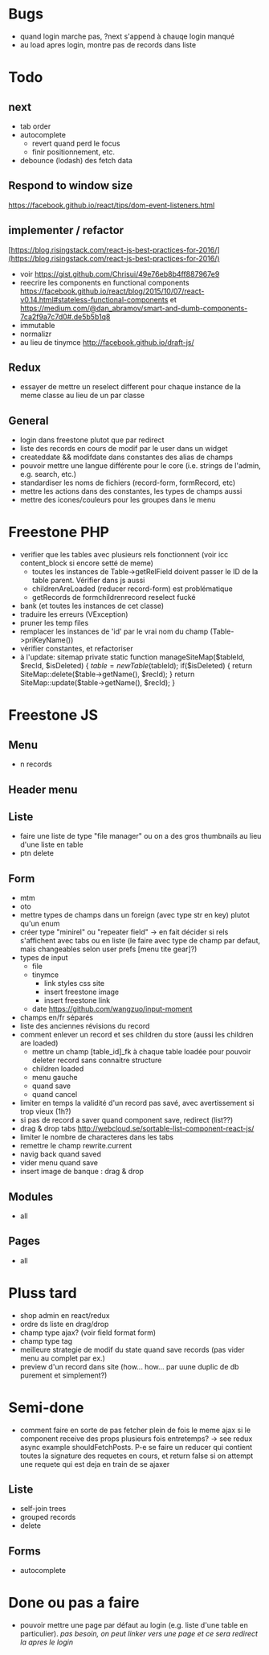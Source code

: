 # Bugs
- quand login marche pas, ?next s'append à chauqe login manqué
- au load apres login, montre pas de records dans liste

# Todo

## next

- tab order
- autocomplete
	- revert quand perd le focus
	- finir positionnement, etc.
- debounce (lodash) des fetch data


## Respond to window size
https://facebook.github.io/react/tips/dom-event-listeners.html

## implementer / refactor
[https://blog.risingstack.com/react-js-best-practices-for-2016/](https://blog.risingstack.com/react-js-best-practices-for-2016/)
- voir https://gist.github.com/Chrisui/49e76eb8b4ff887967e9
- reecrire les components en functional components https://facebook.github.io/react/blog/2015/10/07/react-v0.14.html#stateless-functional-components et https://medium.com/@dan_abramov/smart-and-dumb-components-7ca2f9a7c7d0#.de5b5b1q8
- immutable
- normalizr
- au lieu de tinymce http://facebook.github.io/draft-js/

## Redux
- essayer de mettre un reselect different pour chaque instance de la meme classe au lieu de un par classe

## General

- login dans freestone plutot que par redirect
- liste des records en cours de modif par le user dans un widget
- createddate && modifdate dans constantes des alias de champs
- pouvoir mettre une langue différente pour le core (i.e. strings de l'admin, e.g. search, etc.)
- standardiser les noms de fichiers (record-form, formRecord, etc)
- mettre les actions dans des constantes, les types de champs aussi
- mettre des icones/couleurs pour les groupes dans le menu


# Freestone PHP
- verifier que les tables avec plusieurs rels fonctionnent (voir icc content_block si encore setté de meme)
	- toutes les instances de Table->getRelField doivent passer le ID de la table parent. Vérifier dans js aussi
	- childrenAreLoaded (reducer record-form) est problématique
	- getRecords de formchildrenrecord reselect fucké 
- bank (et toutes les instances de cet classe)
- traduire les erreurs (VException)
- pruner les temp files
- remplacer les instances de 'id' par le vrai nom du champ (Table->priKeyName())
- vérifier constantes, et refactoriser
- à l'update: sitemap
	private static function manageSiteMap($tableId, $recId, $isDeleted) {
		$table = new Table($tableId);
		if($isDeleted) {
			return SiteMap::delete($table->getName(), $recId);
		}
		return SiteMap::update($table->getName(), $recId);
	}

# Freestone JS


## Menu
- n records

## Header menu
## Liste
- faire une liste de type "file manager" ou on a des gros thumbnails au lieu d'une liste en table
- ptn delete

## Form
- mtm
- oto
- mettre types de champs dans un foreign (avec type str en key) plutot qu'un enum
- créer type "minirel" ou "repeater field" -> en fait décider si rels s'affichent avec tabs ou en liste (le faire avec type de champ par defaut, mais changeables selon user prefs [menu tite gear]?)
- types de input
	- file
	- tinymce
		- link styles css site
		- insert freestone image
		- insert freestone link
	- date https://github.com/wangzuo/input-moment
- champs en/fr séparés
- liste des anciennes révisions du record
- comment enlever un record et ses children du store (aussi les children are loaded)
	- mettre un champ [table_id]_fk à chaque table loadée pour pouvoir deleter record sans connaitre structure
	- children loaded
	- menu gauche
	- quand save
	- quand cancel
- limiter en temps la validité d'un record pas savé, avec avertissement si trop vieux (1h?)
- si pas de record a saver quand component save, redirect (list??)
- drag & drop tabs http://webcloud.se/sortable-list-component-react-js/
- limiter le nombre de characteres dans les tabs
- remettre le champ rewrite.current
- navig back quand saved
- vider menu quand save
- insert image de banque : drag & drop

## Modules
- all

## Pages
- all

# Pluss tard
- shop admin en react/redux
- ordre ds liste en drag/drop
- champ type ajax? (voir field format form)
- champ type tag
- meilleure strategie de modif du state quand save records (pas vider menu au complet par ex.)
- preview d'un record dans site (how... how... par uune duplic de db purement et simplement?)

# Semi-done

- comment faire en sorte de pas fetcher plein de fois le meme ajax si le component receive des props plusieurs fois entretemps? -> see redux async example shouldFetchPosts. P-e se faire un reducer qui contient toutes la signature des requetes en cours, et return false si on attempt une requete qui est deja en train de se ajaxer

## Liste
- self-join trees
- grouped records
- delete

## Forms
- autocomplete


# Done ou pas a faire
- pouvoir mettre une page par défaut au login (e.g. liste d'une table en particulier). *pas besoin, on peut linker vers une page et ce sera redirect la apres le login*

